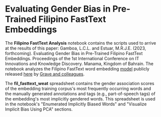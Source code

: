 # Evaluating Gender Bias in Pre-Trained Filipino FastText Embeddings

The **Filipino FastText Analysis** notebook contains the scripts used to arrive at the results of this paper: Gamboa, L.C.L. and Estuar, M.R.J.E. (2023, forthcoming). Evaluating Gender Bias in Pre-Trained Filipino FastText Embeddings. Proceedings of the 1st International Conference on IT Innovations and Knowledge Discovery. Manama, Kingdom of Bahrain. The notebook analyzes the Filipino FastText word embedding [model](https://dl.fbaipublicfiles.com/fasttext/vectors-crawl/cc.tl.300.bin.gz) publicly released [here](https://fasttext.cc/docs/en/crawl-vectors.html) by [Grave and colleagues](https://arxiv.org/abs/1802.06893).

The **fil_fasttext_weat** spreadsheet contains the gender association scores of the embedding training corpus's most frequently occurring words and the  manually generated annotations and tags (e.g., part-of-speech tags) of the embedding's most implicitly gendered words. This spreadsheet is used in the notebook's "Enumerated Implicitly Biased Words" and "Visualize Implicit Bias Using PCA" sections.
